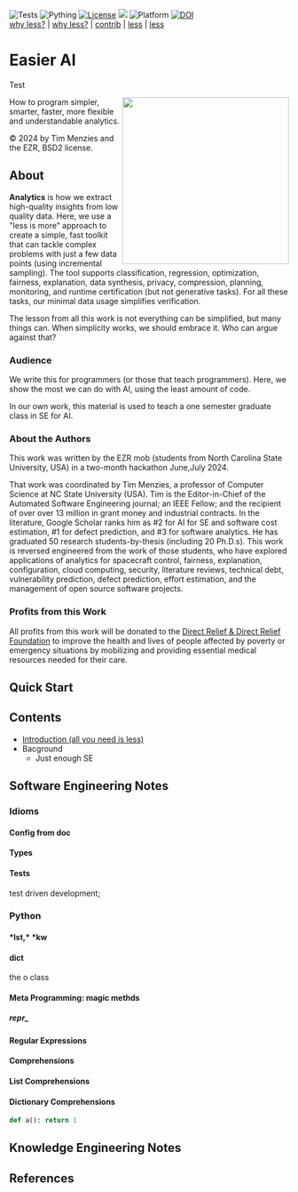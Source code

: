 <img alt="Tests" src="https://img.shields.io/badge/tests-passing-green"> <img 
alt="Pything" src="https://img.shields.io/badge/python-v13-blue"> <a 
href="https://github.com/timm/2ez/blob/main/LICENSE"><img
alt="License" src="https://img.shields.io/badge/license-BSD2-pink"></a> <img
src="https://img.shields.io/badge/purpose-ai%20,%20se-blueviolet"> <img
alt="Platform" src="https://img.shields.io/badge/platform-osx%20,%20linux-lightgrey"> <a 
href="https://zenodo.org/doi/10.5281/zenodo.11183058"><img src="https://zenodo.org/badge/750626390.svg" alt="DOI"></a><br clear=all>
<a href="/docs/why.md">why less?</a> |
<a href="/docs/less.md">why less?</a> |
<a href="/CONTRIBUTE.md">contrib</a> |
<a href="/docs/less.md">less</a> |
<a href="/docs/less.md">less</a> 


#  Easier AI

Test

<img align=right width=300 src="/docs/img/less.png">

How to  program simpler, smarter, faster, more flexible and
understandable analytics. 

&copy; 2024 by Tim Menzies and the EZR, BSD2 license.

## About
**Analytics** is how we extract high-quality insights from low
quality data. Here, we  use a "less is more" approach to create a
simple, fast toolkit that can tackle complex problems with just a
few data points (using incremental sampling).  The tool supports
classification, regression, optimization, fairness, explanation,
data synthesis, privacy, compression, planning, monitoring, and
runtime certification (but not  generative tasks).  For all these
tasks, our  minimal data usage simplifies verification.

The lesson from all this work is not everything can be simplified,
but many things can. When simplicity works, we should embrace it.
Who can argue against that?

### Audience
We write this  for programmers (or those that teach programmers).
Here, we show the most we  can do with AI, using the least amount
of code.

In our own work, this material is used to teach a one semester
graduate class in SE for AI.

### About the Authors
This work was written by the EZR mob (students from North Carolina
State University, USA) in a two-month hackathon June,July 2024.

That work was coordinated  by Tim Menzies, a professor of Computer
Science at NC State University (USA).  Tim is the Editor-in-Chief
of the Automated Software Engineering journal; an IEEE Fellow; and
the recipient of over over 13 million in grant money and industrial
contracts.  In the literature, Google Scholar ranks him as \#2 for
AI for SE and software cost estimation, \#1 for defect prediction,
and \#3 for software analytics.  He has graduated 50 research
students-by-thesis (including 20 Ph.D.s).  This work is reversed
engineered from the work of those students, who have explored
applications of analytics for spacecraft control, fairness,
explanation, configuration, cloud computing,  security, literature
reviews, technical  debt,  vulnerability prediction, defect prediction,
effort estimation,  and the management of open source software
projects.

### Profits from this Work
All profits from this work will be donated to the 
[Direct Relief & Direct Relief Foundation](https://directrelief.org)
to improve the health and lives of people affected by poverty or
emergency situations by mobilizing and providing essential medical
resources needed for their care.

## Quick Start

## Contents
- [Introduction (all you need is less)](/docs/less.md)
- Bacground
  - Just  enough SE
  
## Software Engineering Notes
### Idioms
#### Config from __doc__
#### Types
#### Tests
test driven development;

### Python
#### \*lst,\* *kw

#### __dict__ 

the o class

#### Meta Programming: magic methds

##### __repr___

#### Regular Expressions


#### Comprehensions

#### List Comprehensions

#### Dictionary Comprehensions


```python
def a(): return 1
```

## Knowledge Engineering Notes

## References
